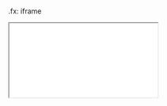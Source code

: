 # 

.fx: iframe

<iframe src='04_derive-contractualisation/FrontPage.App3900Tn53456.html' class="baseStyles" scrolling="no"></iframe>

